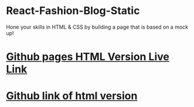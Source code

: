 # React-Fashion-Blog-Static

Hone your skills in HTML &amp; CSS by building a page that is based on a mock up!

# [Github pages HTML Version Live Link](https://julsfreedman.github.io/React-Fashion-Blog-Static/)
# [Github link of html version](https://github.com/julsfreedman/React-Fashion-Blog-Static.git)



